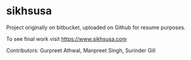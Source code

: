 # sikhsusa

Project originally on bitbucket, uploaded on Github for resume purposes.

To see final work visit https://www.sikhsusa.com

Contributors: Gurpreet Athwal, Manpreet Singh, Surinder Gill